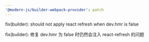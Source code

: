 ```yaml
---
'@modern-js/builder-webpack-provider': patch
---
```


fix(builder): should not apply react refresh when dev.hmr is false

fix(builder): 修复 dev.hmr 为 false 时仍然会注入 react-refresh 的问题
